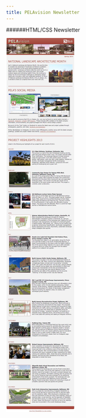 ```yaml
---
title: PELAvision Newsletter
---
```


######HTML/CSS Newsletter

![PELAvision Newsletter](assets/img/projects/proj-4/full.jpg)